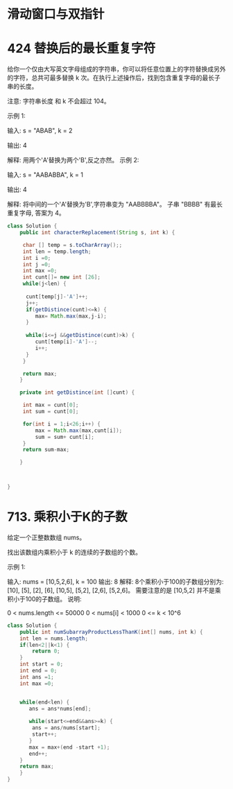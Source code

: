 # 滑动窗口与双指针

# 424 替换后的最长重复字符

给你一个仅由大写英文字母组成的字符串，你可以将任意位置上的字符替换成另外的字符，总共可最多替换 k 次。在执行上述操作后，找到包含重复字母的最长子串的长度。

注意:
字符串长度 和 k 不会超过 104。

示例 1:

输入:
s = "ABAB", k = 2

输出:
4

解释:
用两个'A'替换为两个'B',反之亦然。
示例 2:

输入:
s = "AABABBA", k = 1

输出:
4

解释:
将中间的一个'A'替换为'B',字符串变为 "AABBBBA"。
子串 "BBBB" 有最长重复字母, 答案为 4。

```java
class Solution {
    public int characterReplacement(String s, int k) {

     char [] temp = s.toCharArray();;
     int len = temp.length;
     int i =0;
     int j =0;
     int max =0;
     int cunt[]= new int [26];
     while(j<len) {
       
      cunt[temp[j]-'A']++;      
      j++;
      if(getDistince(cunt)<=k) {
         max= Math.max(max,j-i);  
      }
       
      while(i<=j &&getDistince(cunt)>k) {
         cunt[temp[i]-'A']--;
         i++; 
      } 
     }

     return max; 
    }

    private int getDistince(int []cunt) {

     int max = cunt[0];
     int sum = cunt[0];

     for(int i = 1;i<26;i++) {
         max = Math.max(max,cunt[i]);
         sum = sum+ cunt[i];
     }
     return sum-max;

    }



}
```

# 713. 乘积小于K的子数

给定一个正整数数组 nums。

找出该数组内乘积小于 k 的连续的子数组的个数。

示例 1:

输入: nums = [10,5,2,6], k = 100
输出: 8
解释: 8个乘积小于100的子数组分别为: [10], [5], [2], [6], [10,5], [5,2], [2,6], [5,2,6]。
需要注意的是 [10,5,2] 并不是乘积小于100的子数组。
说明:

0 < nums.length <= 50000
0 < nums[i] < 1000
0 <= k < 10^6

```java
class Solution {
    public int numSubarrayProductLessThanK(int[] nums, int k) {
    int len = nums.length;
    if(len<2||k<1) {
        return 0;
    }
    int start = 0;
    int end = 0;
    int ans =1;
    int max =0;


    while(end<len) {
       ans = ans*nums[end];
       
       while(start<=end&&ans>=k) {
        ans = ans/nums[start];
        start++;
       }
       max = max+(end -start +1);
       end++;
    }
    return max;
    }
}
```

